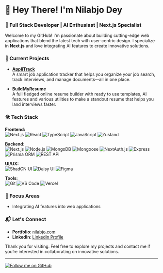 
# 👋 Hey There! I'm Nilabjo Dey

### 🚀 Full Stack Developer | AI Enthusiast | Next.js Specialist

Welcome to my GitHub! I'm passionate about building cutting-edge web applications that blend the latest tech with user-centric design. I specialize in **Next.js** and love integrating AI features to create innovative solutions.

### 🌟 Current Projects

- **[AppliTrack](https://github.com/cyberserk7/applitrack)**  
  A smart job application tracker that helps you organize your job search, track interviews, and manage documents—all in one place.

- **BuildMyResume**  
  A full fledged online resume builder with ready to use templates, AI features and various utilities to make a standout resume that helps you land interviews faster.

### 🛠️ Tech Stack

**Frontend:**  
![Next.js](https://img.shields.io/badge/Next.js-000000?style=flat&logo=next.js) ![React](https://img.shields.io/badge/React-61DAFB?style=flat&logo=react&logoColor=white) ![TypeScript](https://img.shields.io/badge/TypeScript-3178C6?style=flat&logo=typescript&logoColor=white) ![JavaScript](https://img.shields.io/badge/JavaScript-F7DF1E?style=flat&logo=javascript&logoColor=black) ![Zustand](https://img.shields.io/badge/Zustand-264653?style=flat&logo=react)

**Backend:**  
![Next.js](https://img.shields.io/badge/Next.js-000000?style=flat&logo=next.js) ![Node.js](https://img.shields.io/badge/Node.js-339933?style=flat&logo=node.js&logoColor=white) ![MongoDB](https://img.shields.io/badge/MongoDB-47A248?style=flat&logo=mongodb&logoColor=white) ![Mongoose](https://img.shields.io/badge/Mongoose-880000?style=flat&logo=mongoose&logoColor=white) ![NextAuth.js](https://img.shields.io/badge/NextAuth.js-000000?style=flat&logo=nextauth.js) ![Express](https://img.shields.io/badge/Express-000000?style=flat&logo=express)  
![Prisma ORM](https://img.shields.io/badge/Prisma-2D3748?style=flat&logo=prisma) ![REST API](https://img.shields.io/badge/REST%20API-FF6F00?style=flat&logo=api&logoColor=white)

**UI/UX:**  
![ShadCN UI](https://img.shields.io/badge/ShadCN_UI-111827?style=flat&logo=tailwind-css) ![Daisy UI](https://img.shields.io/badge/Daisy_UI-5A67D8?style=flat&logo=daisyui) ![Figma](https://img.shields.io/badge/Figma-F24E1E?style=flat&logo=figma&logoColor=white)

**Tools:**  
![Git](https://img.shields.io/badge/Git-F05032?style=flat&logo=git&logoColor=white) ![VS Code](https://img.shields.io/badge/VS_Code-007ACC?style=flat&logo=visual-studio-code&logoColor=white) ![Vercel](https://img.shields.io/badge/Vercel-000000?style=flat&logo=vercel&logoColor=white)

### 🎯 Focus Areas

- Integrating AI features into web applications

### 📬 Let's Connect

- **Portfolio**: [nilabjo.com](https://nilabjo.com)
- **LinkedIn**: [LinkedIn Profile](https://linkedin.com/in/nilabjodey)

Thank you for visiting. Feel free to explore my projects and contact me if you’re interested in collaborating on innovative solutions.

---

[![Follow me on GitHub](https://img.shields.io/github/followers/cyberserk7?label=Follow%20me%20on%20GitHub&style=social)](https://github.com/cyberserk7)




<!---
cyberserk7/cyberserk7 is a ✨ special ✨ repository because its `README.md` (this file) appears on your GitHub profile.
You can click the Preview link to take a look at your changes.
--->

